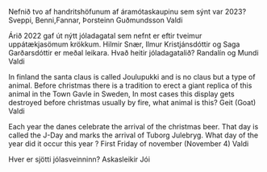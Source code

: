 Nefnið tvo af handritshöfunum af áramótaskaupinu sem sýnt var 2023?
	Sveppi, Benni,Fannar, Þorsteinn Guðmundsson
		Valdi

Árið 2022 gaf út nýtt jóladagatal sem nefnt er eftir tveimur uppátækjasömum krökkum. Hilmir Snær, Ilmur Kristjánsdóttir og Saga Garðarsdóttir er meðal leikara. Hvað heitir jóladagatalið?
	Randalín og Mundi
		Valdi

In finland the santa claus is called Joulupukki and is no claus but a type of animal. Before christmas there is a tradition to erect a giant replica of this animal in the Town Gavle in Sweden, In most cases this display gets destroyed before christmas usually by fire, what animal is this?
	Geit (Goat)
		Valdi

Each year the danes celebrate the arrival of the christmas beer. That day is called the J-Day and marks the arrival of Tuborg Julebryg. What day of the year did it occur this year ?
	First Friday of november (November 4)
		Valdi

Hver er sjötti jólasveinninn?
	Askasleikir
		Jói


